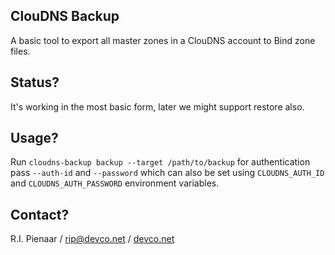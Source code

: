 ## ClouDNS Backup

A basic tool to export all master zones in a ClouDNS account to Bind zone files.

## Status?

It's working in the most basic form, later we might support restore also.

## Usage?

Run `cloudns-backup backup --target /path/to/backup` for authentication pass `--auth-id` and `--password` which can 
also be set using `CLOUDNS_AUTH_ID` and `CLOUDNS_AUTH_PASSWORD` environment variables.

## Contact?

R.I. Pienaar / rip@devco.net / [devco.net](https://www.devco.net/)
